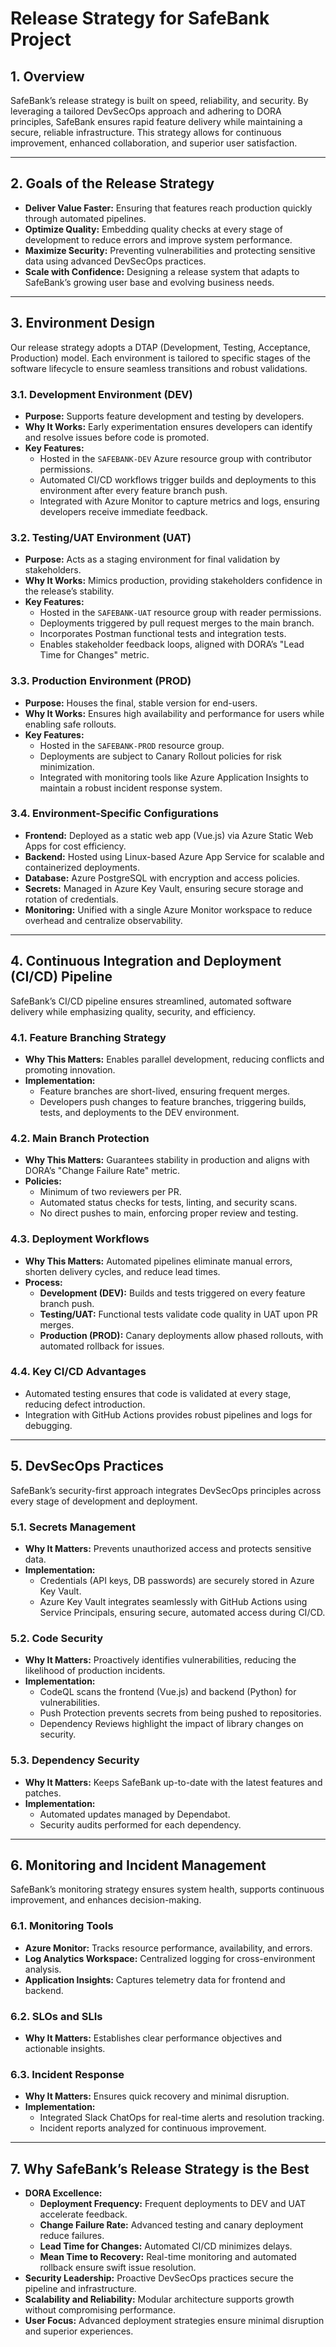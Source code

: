 # Release Strategy for SafeBank Project

## 1. Overview

SafeBank’s release strategy is built on speed, reliability, and security. By leveraging a tailored DevSecOps approach and adhering to DORA principles, SafeBank ensures rapid feature delivery while maintaining a secure, reliable infrastructure. This strategy allows for continuous improvement, enhanced collaboration, and superior user satisfaction.

---

## 2. Goals of the Release Strategy

- **Deliver Value Faster:** Ensuring that features reach production quickly through automated pipelines.
- **Optimize Quality:** Embedding quality checks at every stage of development to reduce errors and improve system performance.
- **Maximize Security:** Preventing vulnerabilities and protecting sensitive data using advanced DevSecOps practices.
- **Scale with Confidence:** Designing a release system that adapts to SafeBank’s growing user base and evolving business needs.

---

## 3. Environment Design

Our release strategy adopts a DTAP (Development, Testing, Acceptance, Production) model. Each environment is tailored to specific stages of the software lifecycle to ensure seamless transitions and robust validations.

### 3.1. Development Environment (DEV)

- **Purpose:** Supports feature development and testing by developers.
- **Why It Works:** Early experimentation ensures developers can identify and resolve issues before code is promoted.
- **Key Features:**
  - Hosted in the `SAFEBANK-DEV` Azure resource group with contributor permissions.
  - Automated CI/CD workflows trigger builds and deployments to this environment after every feature branch push.
  - Integrated with Azure Monitor to capture metrics and logs, ensuring developers receive immediate feedback.

### 3.2. Testing/UAT Environment (UAT)

- **Purpose:** Acts as a staging environment for final validation by stakeholders.
- **Why It Works:** Mimics production, providing stakeholders confidence in the release’s stability.
- **Key Features:**
  - Hosted in the `SAFEBANK-UAT` resource group with reader permissions.
  - Deployments triggered by pull request merges to the main branch.
  - Incorporates Postman functional tests and integration tests.
  - Enables stakeholder feedback loops, aligned with DORA’s "Lead Time for Changes" metric.

### 3.3. Production Environment (PROD)

- **Purpose:** Houses the final, stable version for end-users.
- **Why It Works:** Ensures high availability and performance for users while enabling safe rollouts.
- **Key Features:**
  - Hosted in the `SAFEBANK-PROD` resource group.
  - Deployments are subject to Canary Rollout policies for risk minimization.
  - Integrated with monitoring tools like Azure Application Insights to maintain a robust incident response system.

### 3.4. Environment-Specific Configurations

- **Frontend:** Deployed as a static web app (Vue.js) via Azure Static Web Apps for cost efficiency.
- **Backend:** Hosted using Linux-based Azure App Service for scalable and containerized deployments.
- **Database:** Azure PostgreSQL with encryption and access policies.
- **Secrets:** Managed in Azure Key Vault, ensuring secure storage and rotation of credentials.
- **Monitoring:** Unified with a single Azure Monitor workspace to reduce overhead and centralize observability.

---

## 4. Continuous Integration and Deployment (CI/CD) Pipeline

SafeBank’s CI/CD pipeline ensures streamlined, automated software delivery while emphasizing quality, security, and efficiency.

### 4.1. Feature Branching Strategy

- **Why This Matters:** Enables parallel development, reducing conflicts and promoting innovation.
- **Implementation:**
  - Feature branches are short-lived, ensuring frequent merges.
  - Developers push changes to feature branches, triggering builds, tests, and deployments to the DEV environment.

### 4.2. Main Branch Protection

- **Why This Matters:** Guarantees stability in production and aligns with DORA’s "Change Failure Rate" metric.
- **Policies:**
  - Minimum of two reviewers per PR.
  - Automated status checks for tests, linting, and security scans.
  - No direct pushes to main, enforcing proper review and testing.

### 4.3. Deployment Workflows

- **Why This Matters:** Automated pipelines eliminate manual errors, shorten delivery cycles, and reduce lead times.
- **Process:**
  - **Development (DEV):** Builds and tests triggered on every feature branch push.
  - **Testing/UAT:** Functional tests validate code quality in UAT upon PR merges.
  - **Production (PROD):** Canary deployments allow phased rollouts, with automated rollback for issues.

### 4.4. Key CI/CD Advantages

- Automated testing ensures that code is validated at every stage, reducing defect introduction.
- Integration with GitHub Actions provides robust pipelines and logs for debugging.

---

## 5. DevSecOps Practices

SafeBank’s security-first approach integrates DevSecOps principles across every stage of development and deployment.

### 5.1. Secrets Management

- **Why It Matters:** Prevents unauthorized access and protects sensitive data.
- **Implementation:**
  - Credentials (API keys, DB passwords) are securely stored in Azure Key Vault.
  - Azure Key Vault integrates seamlessly with GitHub Actions using Service Principals, ensuring secure, automated access during CI/CD.

### 5.2. Code Security

- **Why It Matters:** Proactively identifies vulnerabilities, reducing the likelihood of production incidents.
- **Implementation:**
  - CodeQL scans the frontend (Vue.js) and backend (Python) for vulnerabilities.
  - Push Protection prevents secrets from being pushed to repositories.
  - Dependency Reviews highlight the impact of library changes on security.

### 5.3. Dependency Security

- **Why It Matters:** Keeps SafeBank up-to-date with the latest features and patches.
- **Implementation:**
  - Automated updates managed by Dependabot.
  - Security audits performed for each dependency.


---

## 6. Monitoring and Incident Management

SafeBank’s monitoring strategy ensures system health, supports continuous improvement, and enhances decision-making.

### 6.1. Monitoring Tools

- **Azure Monitor:** Tracks resource performance, availability, and errors.
- **Log Analytics Workspace:** Centralized logging for cross-environment analysis.
- **Application Insights:** Captures telemetry data for frontend and backend.

### 6.2. SLOs and SLIs

- **Why It Matters:** Establishes clear performance objectives and actionable insights.

### 6.3. Incident Response

- **Why It Matters:** Ensures quick recovery and minimal disruption.
- **Implementation:**
  - Integrated Slack ChatOps for real-time alerts and resolution tracking.
  - Incident reports analyzed for continuous improvement.

---

## 7. Why SafeBank’s Release Strategy is the Best

- **DORA Excellence:**
  - **Deployment Frequency:** Frequent deployments to DEV and UAT accelerate feedback.
  - **Change Failure Rate:** Advanced testing and canary deployment reduce failures.
  - **Lead Time for Changes:** Automated CI/CD minimizes delays.
  - **Mean Time to Recovery:** Real-time monitoring and automated rollback ensure swift issue resolution.
- **Security Leadership:** Proactive DevSecOps practices secure the pipeline and infrastructure.
- **Scalability and Reliability:** Modular architecture supports growth without compromising performance.
- **User Focus:** Advanced deployment strategies ensure minimal disruption and superior experiences.
